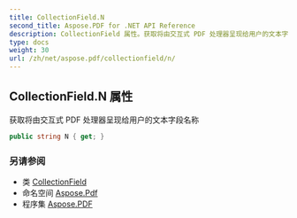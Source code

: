 ```yaml
---
title: CollectionField.N
second_title: Aspose.PDF for .NET API Reference
description: CollectionField 属性。获取将由交互式 PDF 处理器呈现给用户的文本字段名称
type: docs
weight: 30
url: /zh/net/aspose.pdf/collectionfield/n/
---
```

## CollectionField.N 属性

获取将由交互式 PDF 处理器呈现给用户的文本字段名称

```csharp
public string N { get; }
```

### 另请参阅

* 类 [CollectionField](../)
* 命名空间 [Aspose.Pdf](../../../aspose.pdf/)
* 程序集 [Aspose.PDF](../../../)
